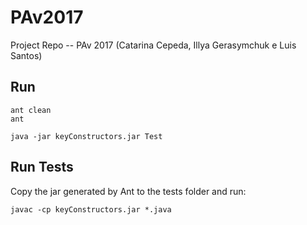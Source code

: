 # PAv2017
Project Repo -- PAv 2017 (Catarina Cepeda, Illya Gerasymchuk e Luis Santos)


## Run
```
ant clean
ant

java -jar keyConstructors.jar Test
```

## Run Tests
Copy the jar generated by Ant to the tests folder and run:
```
javac -cp keyConstructors.jar *.java
```
